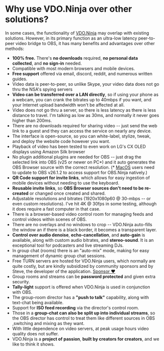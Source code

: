 # Why use VDO.Ninja over other solutions?

In some cases, the functionality of [VDO.Ninja](https://vdo.ninja) may overlap with existing solutions. However, in its primary function as an ultra-low latency peer-to-peer video bridge to OBS, it has many benefits and advantages over other methods:

* **100% free.** There's **no downloads** required, **no personal data collected**, and **no sign-in** needed.
* Compatible with most modern browsers and mobile devices.
* **Free support** offered via email, discord, reddit, and numerous written guides.
* Video data is peer-to-peer, so unlike Skype, your video data does not go thru the NSA's spying servers
* **Video can be transferred over a LAN directly**, so if using your phone as a webcam, you can crank the bitrates up to 40mbps if you want, and your Internet upload bandwidth won't be affected at all.
* Video does not go thru a server, so there is less latency as there is less distance to travel. I'm talking as low as 30ms, and normally it never goes higher than 200ms.
* There are no downloads required for sharing video -- just send the web link to a guest and they can access the service on nearly any device.
* The interface is open-source, so you can white-label, stylize, tweak, and deploy the website code however you want.
* Playback of video has been tested to even work on LG's CX OLED displays using Amazon Silk browser
* No plugin additional plugins are needed for OBS -- just drag the selected link into OBS (v25 or newer on PC\*) and it auto generates the OBS Browser source with the correct resolution. (\* [MacOS](https://github.com/steveseguin/obsninja/wiki/FAQ#MacOS) users need to update to OBS v26.1.2 to access support for OBS.Ninja natively.)
* **QR Code support for invite links**, which allows for easy ingestion of mobile devices without needing to use the keyboard.
* **Reusable invite links**, so **OBS Browser sources don't need to be re-created** or changed once created and shared.
* Adjustable resolutions and bitrates (1920x1080p60 @ 30-mbps -- or even custom resolutions). I've hit 4K @ 30fps in some testing, although it does require a fast computer in that case.
* There is a browser-based video control room for managing feeds and control videos within scenes of OBS.
* There are no overlays and no windows to crop -- VDO.Ninja auto-fills the window an if there is a black border, it becomes a transparent layer.
* **Control over audio denoise**, **echo-cancellation**, and **auto-gain** is available, along with custom audio bitrates, and **stereo-sound**. It is an exceptional tool for podcasters and live streaming DJs.
* In group chat (rooms) there is an "auto-mix" mode, making for easy management of dynamic group chat sessions.
* Free TURN servers are hosted for VDO.Ninja users, which normally are quite costly, but are kindly subsidized by community sponsors and by Steve, the developer of the application. [Sponsor ❤](getting-started/sponsor.md)&#x20;
* Group rooms and streams can be **password protected** and given extra security.
* **Tally-light** support is offered when VDO.Ninja is used in conjunction with OBS.
* The group-room director has a **"push to talk"** capability, along with text-chat being available.
* Support for **ISO feed recording** via the director's control room.
* Those in a **group-chat can also be split up into individual streams**, so the OBS director has control to treat them like different sources in OBS ,switching and mixing as they want.
* With little dependence on video servers, at peak usage hours video quality does not suffer.
* VDO.Ninja is a **project of passion**, **built by creators for creators**, and we like to think it shows.
